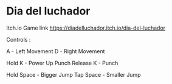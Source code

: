 # Dia del luchador
Itch.io Game link
 https://diadelluchador.itch.io/dia-del-luchador

Controls :

A - Left Movement
D - Right Movement

Hold K - Power Up Punch
Release K - Punch

Hold Space - Bigger Jump
Tap Space - Smaller Jump
